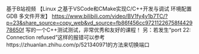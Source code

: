 基于B站视频
【Linux 之基于VSCode和CMake实现C/C++开发与调试 环境配置 GDB 多文件开发】 https://www.bilibili.com/video/BV1fy4y1b7TC/?p=23&share_source=copy_web&vd_source=fb86f456cc97211226758f442978650f
写的一个C++测试测试，非常优秀和友好的课程！
另：若发生“port 22: Connection refused”这样的报错可以参考https://zhuanlan.zhihu.com/p/521340971的方法来切换端口
